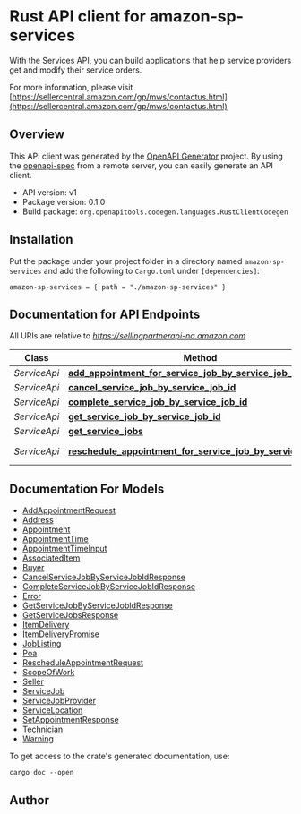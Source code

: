 # Rust API client for amazon-sp-services

With the Services API, you can build applications that help service providers get and modify their service orders.

For more information, please visit [https://sellercentral.amazon.com/gp/mws/contactus.html](https://sellercentral.amazon.com/gp/mws/contactus.html)

## Overview

This API client was generated by the [OpenAPI Generator](https://openapi-generator.tech) project.  By using the [openapi-spec](https://openapis.org) from a remote server, you can easily generate an API client.

- API version: v1
- Package version: 0.1.0
- Build package: `org.openapitools.codegen.languages.RustClientCodegen`

## Installation

Put the package under your project folder in a directory named `amazon-sp-services` and add the following to `Cargo.toml` under `[dependencies]`:

```
amazon-sp-services = { path = "./amazon-sp-services" }
```

## Documentation for API Endpoints

All URIs are relative to *https://sellingpartnerapi-na.amazon.com*

Class | Method | HTTP request | Description
------------ | ------------- | ------------- | -------------
*ServiceApi* | [**add_appointment_for_service_job_by_service_job_id**](docs/ServiceApi.md#add_appointment_for_service_job_by_service_job_id) | **POST** /service/v1/serviceJobs/{serviceJobId}/appointments | 
*ServiceApi* | [**cancel_service_job_by_service_job_id**](docs/ServiceApi.md#cancel_service_job_by_service_job_id) | **PUT** /service/v1/serviceJobs/{serviceJobId}/cancellations | 
*ServiceApi* | [**complete_service_job_by_service_job_id**](docs/ServiceApi.md#complete_service_job_by_service_job_id) | **PUT** /service/v1/serviceJobs/{serviceJobId}/completions | 
*ServiceApi* | [**get_service_job_by_service_job_id**](docs/ServiceApi.md#get_service_job_by_service_job_id) | **GET** /service/v1/serviceJobs/{serviceJobId} | 
*ServiceApi* | [**get_service_jobs**](docs/ServiceApi.md#get_service_jobs) | **GET** /service/v1/serviceJobs | 
*ServiceApi* | [**reschedule_appointment_for_service_job_by_service_job_id**](docs/ServiceApi.md#reschedule_appointment_for_service_job_by_service_job_id) | **POST** /service/v1/serviceJobs/{serviceJobId}/appointments/{appointmentId} | 


## Documentation For Models

 - [AddAppointmentRequest](docs/AddAppointmentRequest.md)
 - [Address](docs/Address.md)
 - [Appointment](docs/Appointment.md)
 - [AppointmentTime](docs/AppointmentTime.md)
 - [AppointmentTimeInput](docs/AppointmentTimeInput.md)
 - [AssociatedItem](docs/AssociatedItem.md)
 - [Buyer](docs/Buyer.md)
 - [CancelServiceJobByServiceJobIdResponse](docs/CancelServiceJobByServiceJobIdResponse.md)
 - [CompleteServiceJobByServiceJobIdResponse](docs/CompleteServiceJobByServiceJobIdResponse.md)
 - [Error](docs/Error.md)
 - [GetServiceJobByServiceJobIdResponse](docs/GetServiceJobByServiceJobIdResponse.md)
 - [GetServiceJobsResponse](docs/GetServiceJobsResponse.md)
 - [ItemDelivery](docs/ItemDelivery.md)
 - [ItemDeliveryPromise](docs/ItemDeliveryPromise.md)
 - [JobListing](docs/JobListing.md)
 - [Poa](docs/Poa.md)
 - [RescheduleAppointmentRequest](docs/RescheduleAppointmentRequest.md)
 - [ScopeOfWork](docs/ScopeOfWork.md)
 - [Seller](docs/Seller.md)
 - [ServiceJob](docs/ServiceJob.md)
 - [ServiceJobProvider](docs/ServiceJobProvider.md)
 - [ServiceLocation](docs/ServiceLocation.md)
 - [SetAppointmentResponse](docs/SetAppointmentResponse.md)
 - [Technician](docs/Technician.md)
 - [Warning](docs/Warning.md)


To get access to the crate's generated documentation, use:

```
cargo doc --open
```

## Author



